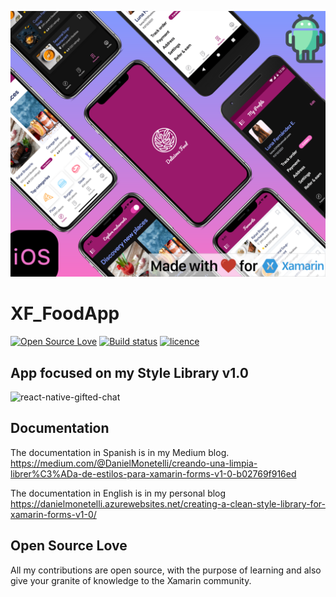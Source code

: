 ![Introduction](/Images/Introduction.png?raw=true)

# XF_FoodApp
[![Open Source Love](https://badges.frapsoft.com/os/v1/open-source.svg?v=103)](#Open-Source-Love) [![Build status](https://ci.appveyor.com/api/projects/status/4nbg0hqrsue122m5?svg=true)](https://ci.appveyor.com/project/monetelli/xf-foodapp)
[![licence](https://img.shields.io/badge/license-MIT-blue.svg?style=flat-square)](https://github.com/monetelli/XF_FoodApp/blob/master/LICENSE.md)


## App focused on my Style Library v1.0
<img alt="react-native-gifted-chat" src="https://github.com/monetelli/XF_FoodApp/blob/master/Images/demoFoodApp.gif" width="960" height="500" />
 </a>
 
 
## Documentation
The documentation in Spanish is in my Medium blog. <a href="https://www.youtube.com/watch?v=Wlyg5oRWz-M">https://medium.com/@DanielMonetelli/creando-una-limpia-librer%C3%ADa-de-estilos-para-xamarin-forms-v1-0-b02769f916ed</a>

The documentation in English is in my personal blog <a href="https://www.youtube.com/watch?v=Wlyg5oRWz-M">https://danielmonetelli.azurewebsites.net/creating-a-clean-style-library-for-xamarin-forms-v1-0/</a>
 
 
## Open Source Love
All my contributions are open source, with the purpose of learning and also give your granite of knowledge to the Xamarin community.
